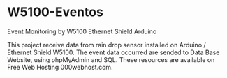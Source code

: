 # W5100-Eventos
Event Monitoring by W5100 Ethernet Shield Arduino

This project receive data from rain drop sensor installed on Arduino / Ethernet Shield W5100. The event data occurred are sended to Data Base Website, using phpMyAdmin and SQL. These resources are available on Free Web Hosting 000webhost.com. 
